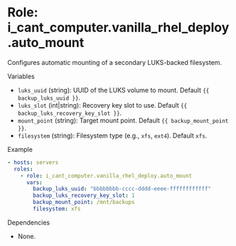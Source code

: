 # Role: i_cant_computer.vanilla_rhel_deploy.auto_mount

Configures automatic mounting of a secondary LUKS-backed filesystem.

Variables

- `luks_uuid` (string): UUID of the LUKS volume to mount. Default
  `{{ backup_luks_uuid }}`.
- `luks_slot` (int|string): Recovery key slot to use. Default
  `{{ backup_luks_recovery_key_slot }}`.
- `mount_point` (string): Target mount point. Default
  `{{ backup_mount_point }}`.
- `filesystem` (string): Filesystem type (e.g., `xfs`, `ext4`). Default `xfs`.

Example

```yaml
- hosts: servers
  roles:
    - role: i_cant_computer.vanilla_rhel_deploy.auto_mount
      vars:
        backup_luks_uuid: "bbbbbbbb-cccc-dddd-eeee-ffffffffffff"
        backup_luks_recovery_key_slot: 1
        backup_mount_point: /mnt/backups
        filesystem: xfs
```

Dependencies

- None.
